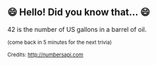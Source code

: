 ## 😄 Hello! Did you know that... 😄
42 is the number of US gallons in a barrel of oil.

<sup>(come back in 5 minutes for the next trivia)</sup>


<sup>Credits: http://numbersapi.com</sup>
